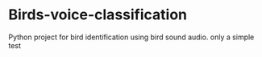# Birds-voice-classification
Python project for bird identification using bird sound audio.
only a simple test